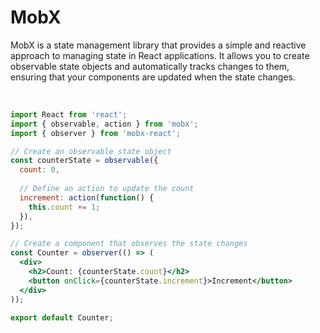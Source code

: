 # MobX
MobX is a state management library that provides a simple and reactive approach to managing state in React applications. It allows you to create observable state objects and automatically tracks changes to them, ensuring that your components are updated when the state changes.

<br>

```jsx
import React from 'react';
import { observable, action } from 'mobx';
import { observer } from 'mobx-react';

// Create an observable state object
const counterState = observable({
  count: 0,
  
  // Define an action to update the count
  increment: action(function() {
    this.count += 1;
  }),
});

// Create a component that observes the state changes
const Counter = observer(() => (
  <div>
    <h2>Count: {counterState.count}</h2>
    <button onClick={counterState.increment}>Increment</button>
  </div>
));

export default Counter;
```
